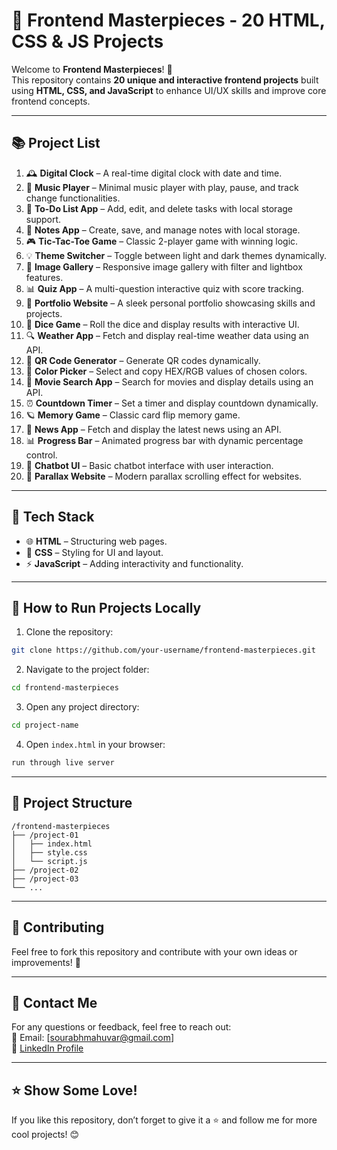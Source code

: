 # 🎨 Frontend Masterpieces - 20 HTML, CSS & JS Projects

Welcome to **Frontend Masterpieces**! 🚀  
This repository contains **20 unique and interactive frontend projects** built using **HTML, CSS, and JavaScript** to enhance UI/UX skills and improve core frontend concepts.  

---

## 📚 **Project List**

1. 🕰️ **Digital Clock** – A real-time digital clock with date and time.  
2. 🎵 **Music Player** – Minimal music player with play, pause, and track change functionalities.  
3. 📅 **To-Do List App** – Add, edit, and delete tasks with local storage support.  
4. 📝 **Notes App** – Create, save, and manage notes with local storage.  
5. 🎮 **Tic-Tac-Toe Game** – Classic 2-player game with winning logic.  
6. 💡 **Theme Switcher** – Toggle between light and dark themes dynamically.  
7. 📸 **Image Gallery** – Responsive image gallery with filter and lightbox features.  
8. 📊 **Quiz App** – A multi-question interactive quiz with score tracking.  
9. 🌭 **Portfolio Website** – A sleek personal portfolio showcasing skills and projects.  
10. 🎲 **Dice Game** – Roll the dice and display results with interactive UI.  
11. 🔍 **Weather App** – Fetch and display real-time weather data using an API.  
12. 📄 **QR Code Generator** – Generate QR codes dynamically.  
13. 🎨 **Color Picker** – Select and copy HEX/RGB values of chosen colors.  
14. 🎥 **Movie Search App** – Search for movies and display details using an API.  
15. ⏰ **Countdown Timer** – Set a timer and display countdown dynamically.  
16. 🪐 **Memory Game** – Classic card flip memory game.  
17. 📰 **News App** – Fetch and display the latest news using an API.  
18. 📊 **Progress Bar** – Animated progress bar with dynamic percentage control.  
19. 💬 **Chatbot UI** – Basic chatbot interface with user interaction.  
20. 🌌 **Parallax Website** – Modern parallax scrolling effect for websites.  

---

## 🚀 **Tech Stack**

- 🌐 **HTML** – Structuring web pages.  
- 🎨 **CSS** – Styling for UI and layout.  
- ⚡ **JavaScript** – Adding interactivity and functionality.  

---

## 🧬 **How to Run Projects Locally**

1. Clone the repository:
```bash
git clone https://github.com/your-username/frontend-masterpieces.git
```

2. Navigate to the project folder:
```bash
cd frontend-masterpieces
```

3. Open any project directory:
```bash
cd project-name
```

4. Open `index.html` in your browser:
```bash
run through live server
```

---

## 🐉 **Project Structure**
```
/frontend-masterpieces
├── /project-01
│   ├── index.html
│   ├── style.css
│   └── script.js
├── /project-02
├── /project-03
└── ...
```

---

## 🌟 **Contributing**
Feel free to fork this repository and contribute with your own ideas or improvements! 🎉

---

## 💎 **Contact Me**
For any questions or feedback, feel free to reach out:  
📩 Email: [sourabhmahuvar@gmail.com]  
🔗 [LinkedIn Profile](https://www.linkedin.com/in/sourabh-kumar-mahuvar-b62404253/)  

---

## ⭐ **Show Some Love!**
If you like this repository, don’t forget to give it a ⭐ and follow me for more cool projects! 😊

